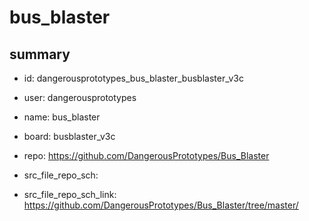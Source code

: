# bus_blaster
 
## summary 
* id: dangerousprototypes_bus_blaster_busblaster_v3c
* user: dangerousprototypes
* name: bus_blaster
* board: busblaster_v3c
* repo: https://github.com/DangerousPrototypes/Bus_Blaster



* src_file_repo_sch: 
* src_file_repo_sch_link: https://github.com/DangerousPrototypes/Bus_Blaster/tree/master/






